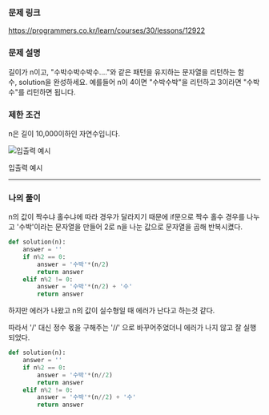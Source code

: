 ### 문제 링크

https://programmers.co.kr/learn/courses/30/lessons/12922

### **문제 설명**

길이가 n이고, "수박수박수박수...."와 같은 패턴을 유지하는 문자열을 리턴하는 함수, solution을 완성하세요. 예를들어 n이 4이면 "수박수박"을 리턴하고 3이라면 "수박수"를 리턴하면 됩니다.

### **제한 조건**

n은 길이 10,000이하인 자연수입니다.

![입출력 예시](https://blog.kakaocdn.net/dn/cDFlSX/btshrxGBO2H/kWP0IEjnIBj58M319GKUW0/img.png)

입출력 예시

---

### 나의 풀이

n의 값이 짝수냐 홀수냐에 따라 경우가 달라지기 때문에 if문으로 짝수 홀수 경우를 나누고 '수박'이라는 문자열을 만들어 2로 n을 나눈 값으로 문자열을 곱해 반복시켰다.

```python
def solution(n):
    answer = ''
    if n%2 == 0:
        answer = '수박'*(n/2)
        return answer
    elif n%2 != 0:
        answer = '수박'*(n/2) + '수'
        return answer
```

하지만 에러가 나왔고 n의 값이 실수형일 때 에러가 난다고 하는것 같다.

따라서 '/' 대신 정수 몫을 구해주는 '//' 으로 바꾸어주었더니 에러가 나지 않고 잘 실행되었다.

```python
def solution(n):
    answer = ''
    if n%2 == 0:
        answer = '수박'*(n//2)
        return answer
    elif n%2 != 0:
        answer = '수박'*(n//2) + '수'
        return answer
```
